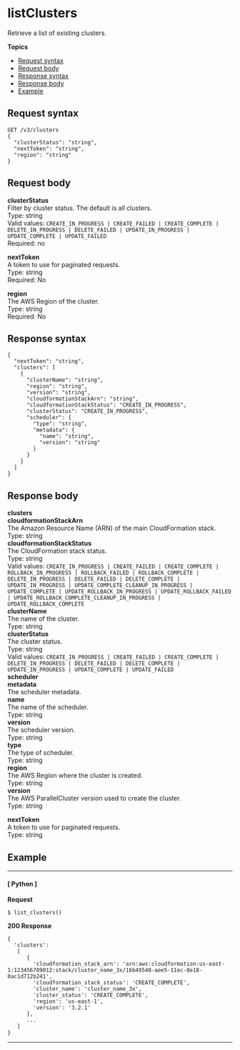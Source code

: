 # listClusters<a name="list-clusters"></a>

Retrieve a list of existing clusters\.

**Topics**
+ [Request syntax](#list-clusters-request)
+ [Request body](#list-clusters-request-body)
+ [Response syntax](#list-clusters-response)
+ [Response body](#list-clusters-response-body)
+ [Example](#list-clusters-example)

## Request syntax<a name="list-clusters-request"></a>

```
GET /v3/clusters
{
  "clusterStatus": "string",
  "nextToken": "string",
  "region": "string"
}
```

## Request body<a name="list-clusters-request-body"></a>

**clusterStatus**  
Filter by cluster status\. The default is all clusters\.  
Type: string  
Valid values: `CREATE_IN_PROGRESS | CREATE_FAILED | CREATE_COMPLETE | DELETE_IN_PROGRESS | DELETE_FAILED | UPDATE_IN_PROGRESS | UPDATE_COMPLETE | UPDATE_FAILED`  
Required: no

**nextToken**  
A token to use for paginated requests\.  
Type: string  
Required: No

**region**  
The AWS Region of the cluster\.  
Type: string  
Required: No

## Response syntax<a name="list-clusters-response"></a>

```
{
  "nextToken": "string",
  "clusters": [
    {
      "clusterName": "string",
      "region": "string",
      "version": "string",
      "cloudformationStackArn": "string",
      "cloudformationStackStatus": "CREATE_IN_PROGRESS",
      "clusterStatus": "CREATE_IN_PROGRESS",
      "scheduler": {
        "type": "string",
        "metadata": {
          "name": "string",
          "version": "string"
        }
      }
    }
  ]
}
```

## Response body<a name="list-clusters-response-body"></a>

**clusters**    
**cloudformationStackArn**  
The Amazon Resource Name \(ARN\) of the main CloudFormation stack\.  
Type: string  
**cloudformationStackStatus**  
The CloudFormation stack status\.  
Type: string  
Valid values: `CREATE_IN_PROGRESS | CREATE_FAILED | CREATE_COMPLETE | ROLLBACK_IN_PROGRESS | ROLLBACK_FAILED | ROLLBACK_COMPLETE | DELETE_IN_PROGRESS | DELETE_FAILED | DELETE_COMPLETE | UPDATE_IN_PROGRESS | UPDATE_COMPLETE_CLEANUP_IN_PROGRESS | UPDATE_COMPLETE | UPDATE_ROLLBACK_IN_PROGRESS | UPDATE_ROLLBACK_FAILED | UPDATE_ROLLBACK_COMPLETE_CLEANUP_IN_PROGRESS | UPDATE_ROLLBACK_COMPLETE`  
**clusterName**  
The name of the cluster\.  
Type: string  
**clusterStatus**  
The cluster status\.  
Type: string  
Valid values: `CREATE_IN_PROGRESS | CREATE_FAILED | CREATE_COMPLETE | DELETE_IN_PROGRESS | DELETE_FAILED | DELETE_COMPLETE | UPDATE_IN_PROGRESS | UPDATE_COMPLETE | UPDATE_FAILED`  
**scheduler**    
**metadata**  
The scheduler metadata\.    
**name**  
The name of the scheduler\.  
Type: string  
**version**  
The scheduler version\.  
Type: string  
**type**  
The type of scheduler\.  
Type: string  
**region**  
The AWS Region where the cluster is created\.  
Type: string  
**version**  
The AWS ParallelCluster version used to create the cluster\.  
Type: string

**nextToken**  
A token to use for paginated requests\.  
Type: string

## Example<a name="list-clusters-example"></a>

------
#### [ Python ]

**Request**

```
$ list_clusters()
```

**200 Response**

```
{
  'clusters': 
   [
      {
        'cloudformation_stack_arn': 'arn:aws:cloudformation:us-east-1:123456789012:stack/cluster_name_3x/16b49540-aee5-11ec-8e18-0ac1d712b241',
        'cloudformation_stack_status': 'CREATE_COMPLETE',
        'cluster_name': 'cluster_name_3x',
        'cluster_status': 'CREATE_COMPLETE',
        'region': 'us-east-1',
        'version': '3.2.1'
      },
      ...
   ]
}
```

------